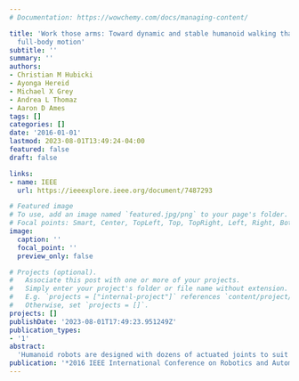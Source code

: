 ```yaml
---
# Documentation: https://wowchemy.com/docs/managing-content/

title: 'Work those arms: Toward dynamic and stable humanoid walking that optimizes
  full-body motion'
subtitle: ''
summary: ''
authors:
- Christian M Hubicki
- Ayonga Hereid
- Michael X Grey
- Andrea L Thomaz
- Aaron D Ames
tags: []
categories: []
date: '2016-01-01'
lastmod: 2023-08-01T13:49:24-04:00
featured: false
draft: false

links:
- name: IEEE
  url: https://ieeexplore.ieee.org/document/7487293

# Featured image
# To use, add an image named `featured.jpg/png` to your page's folder.
# Focal points: Smart, Center, TopLeft, Top, TopRight, Left, Right, BottomLeft, Bottom, BottomRight.
image:
  caption: ''
  focal_point: ''
  preview_only: false

# Projects (optional).
#   Associate this post with one or more of your projects.
#   Simply enter your project's folder or file name without extension.
#   E.g. `projects = ["internal-project"]` references `content/project/deep-learning/index.md`.
#   Otherwise, set `projects = []`.
projects: []
publishDate: '2023-08-01T17:49:23.951249Z'
publication_types:
- '1'
abstract: 
  'Humanoid robots are designed with dozens of actuated joints to suit a variety of tasks, but walking controllers rarely make the best use of all of this freedom. We present a framework for maximizing the use of the full humanoid body for the purpose of stable dynamic locomotion, which requires no restriction to a planning template (e.g. LIPM). Using a hybrid zero dynamics (HZD) framework, this approach optimizes a set of outputs which provides requirements for the motion for all actuated links, including arms. These output equations are then rapidly solved by a whole-body inverse-kinematic (IK) solver, providing a set of joint trajectories to the robot. We apply this procedure to a simulation of the humanoid robot, DRC-HUBO, which has over 27 actuators. As a consequence, the resulting gaits swing their arms, not by a user defining swinging motions a priori or superimposing them on gaits post hoc, but as an emergent behavior from optimizing the dynamic gait. We also present preliminary dynamic walking experiments with DRC-HUBO in hardware, thereby building a case that hybrid zero dynamics as augmented by inverse kinematics (HZD+IK) is becoming a viable approach for controlling the full complexity of humanoid locomotion.'
publication: '*2016 IEEE International Conference on Robotics and Automation (ICRA)*'
---
```


